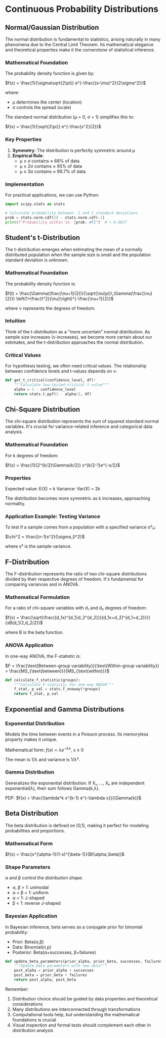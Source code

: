 # Continuous Probability Distributions

## Normal/Gaussian Distribution

The normal distribution is fundamental to statistics, arising naturally in many phenomena due to the Central Limit Theorem. Its mathematical elegance and theoretical properties make it the cornerstone of statistical inference.

### Mathematical Foundation
The probability density function is given by:

$f(x) = \frac{1}{\sigma\sqrt{2\pi}} e^{-\frac{(x-\mu)^2}{2\sigma^2}}$

where:
- μ determines the center (location)
- σ controls the spread (scale)

The standard normal distribution (μ = 0, σ = 1) simplifies this to:

$f(x) = \frac{1}{\sqrt{2\pi}} e^{-\frac{x^2}{2}}$

### Key Properties
1. **Symmetry**: The distribution is perfectly symmetric around μ
2. **Empirical Rule**:
   - μ ± σ contains ≈ 68% of data
   - μ ± 2σ contains ≈ 95% of data
   - μ ± 3σ contains ≈ 99.7% of data

### Implementation
For practical applications, we can use Python:

```python
import scipy.stats as stats

# Calculate probability between -1 and 1 standard deviations
prob = stats.norm.cdf(1) - stats.norm.cdf(-1)
print(f"Probability within 1σ: {prob:.4f}")  # ≈ 0.6827
```

## Student's t-Distribution

The t-distribution emerges when estimating the mean of a normally distributed population when the sample size is small and the population standard deviation is unknown.

### Mathematical Foundation
The probability density function is:

$f(t) = \frac{\Gamma(\frac{\nu+1}{2})}{\sqrt{\nu\pi}\,\Gamma(\frac{\nu}{2})} \left(1+\frac{t^2}{\nu}\right)^{-\frac{\nu+1}{2}}$

where ν represents the degrees of freedom.

### Intuition
Think of the t-distribution as a "more uncertain" normal distribution. As sample size increases (ν increases), we become more certain about our estimates, and the t-distribution approaches the normal distribution.

### Critical Values
For hypothesis testing, we often need critical values. The relationship between confidence levels and t-values depends on ν:

```python
def get_t_critical(confidence_level, df):
    """Calculate two-tailed critical t-value"""
    alpha = 1 - confidence_level
    return stats.t.ppf(1 - alpha/2, df)
```

## Chi-Square Distribution

The chi-square distribution represents the sum of squared standard normal variables. It's crucial for variance-related inference and categorical data analysis.

### Mathematical Foundation
For k degrees of freedom:

$f(x) = \frac{1}{2^{k/2}\Gamma(k/2)} x^{k/2-1}e^{-x/2}$

### Properties
Expected value: E(X) = k
Variance: Var(X) = 2k

The distribution becomes more symmetric as k increases, approaching normality.

### Application Example: Testing Variance
To test if a sample comes from a population with a specified variance σ²₀:

$\chi^2 = \frac{(n-1)s^2}{\sigma_0^2}$

where s² is the sample variance.

## F-Distribution

The F-distribution represents the ratio of two chi-square distributions divided by their respective degrees of freedom. It's fundamental for comparing variances and in ANOVA.

### Mathematical Formulation
For a ratio of chi-square variables with d₁ and d₂ degrees of freedom:

$f(x) = \frac{\sqrt{\frac{(d_1x)^{d_1}d_2^{d_2}}{(d_1x+d_2)^{d_1+d_2}}}}{xB(d_1/2,d_2/2)}$

where B is the beta function.

### ANOVA Application
In one-way ANOVA, the F-statistic is:

$F = \frac{\text{Between-group variability}}{\text{Within-group variability}} = \frac{MS_{\text{between}}}{MS_{\text{within}}}$

```python
def calculate_f_statistic(groups):
    """Calculate F-statistic for one-way ANOVA"""
    f_stat, p_val = stats.f_oneway(*groups)
    return f_stat, p_val
```

## Exponential and Gamma Distributions

### Exponential Distribution
Models the time between events in a Poisson process. Its memoryless property makes it unique.

Mathematical form:
$f(x) = \lambda e^{-\lambda x}$, x ≥ 0

The mean is 1/λ and variance is 1/λ².

### Gamma Distribution
Generalizes the exponential distribution. If X₁, ..., Xₖ are independent exponential(λ), their sum follows Gamma(k,λ).

PDF:
$f(x) = \frac{\lambda^k x^{k-1} e^{-\lambda x}}{\Gamma(k)}$

## Beta Distribution

The beta distribution is defined on [0,1], making it perfect for modeling probabilities and proportions.

### Mathematical Form
$f(x) = \frac{x^{\alpha-1}(1-x)^{\beta-1}}{B(\alpha,\beta)}$

### Shape Parameters
α and β control the distribution shape:
- α, β > 1: unimodal
- α = β = 1: uniform
- α < 1: J-shaped
- β < 1: reverse J-shaped

### Bayesian Application
In Bayesian inference, beta serves as a conjugate prior for binomial probability:
- Prior: Beta(α,β)
- Data: Binomial(n,p)
- Posterior: Beta(α+successes, β+failures)

```python
def update_beta_parameters(prior_alpha, prior_beta, successes, failures):
    """Update beta parameters with new data"""
    post_alpha = prior_alpha + successes
    post_beta = prior_beta + failures
    return post_alpha, post_beta
```

Remember:
1. Distribution choice should be guided by data properties and theoretical considerations
2. Many distributions are interconnected through transformations
3. Computational tools help, but understanding the mathematical foundations is crucial
4. Visual inspection and formal tests should complement each other in distribution analysis